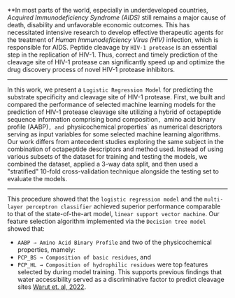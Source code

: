 **In most parts of the world, especially in underdeveloped countries, _Acquired Immunodeficiency Syndrome (AIDS)_ 
still remains a major cause of death, disability and unfavorable economic outcomes. This has necessitated 
intensive research to develop effective therapeutic agents for the treatment of _Human Immunodeficiency Virus 
(HIV)_ infection, which is responsible for AIDS.  Peptide cleavage by `HIV-1 protease` is an essential step in 
the replication of HIV-1. Thus, correct and timely prediction of the cleavage site of HIV-1 protease can 
significantly speed up and optimize the drug discovery process of novel HIV-1 protease inhibitors.
***
In this work, we present a `Logistic Regression Model` for predicting the substrate specificity and cleavage 
site of HIV-1 protease. First, we built and compared the performance of selected machine learning models for 
the prediction of HIV-1 protease cleavage site utilizing a hybrid of octapeptide sequence information comprising 
bond composition`, `amino acid binary profile (AABP)`, and `physicochemical properties` as numerical descriptors 
serving as input variables for some selected machine learning algorithms. Our work differs from antecedent 
studies exploring the same subject in the combination of octapeptide descriptors and method used. Instead of 
using various subsets of the dataset for training and testing the models, we combined the dataset, applied a 
3-way data split, and then used a "stratified" 10-fold cross-validation technique alongside the testing set 
to evaluate the models.
***
This procedure showed that the `logistic regression model` and the `multi-layer perceptron classifier` achieved 
superior performance comparable to that of the state-of-the-art model, `linear support vector machine`. Our feature
selection algorithm implemented via the `Decision tree model` showed that: 
* `AABP → Amino Acid Binary Profile` and two of the physicochemical properties, mamely: 
* `PCP_BS → Composition of basic residues`, and 
* `PCP_HL → Composition of hydrophilic residues` 
were top features selected by during model training. This supports previous findings that water accessibility served 
as a discriminative factor to predict cleavage sites [Warut et. al, 2022]( https://doi.org/10.1155/2022/8513719).
